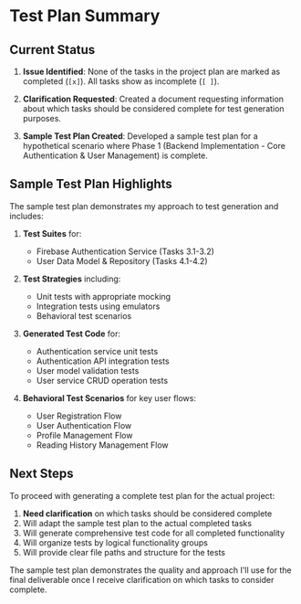 # Test Plan Summary

## Current Status

1. **Issue Identified**: None of the tasks in the project plan are marked as completed (`[x]`). All tasks show as incomplete (`[ ]`).

2. **Clarification Requested**: Created a document requesting information about which tasks should be considered complete for test generation purposes.

3. **Sample Test Plan Created**: Developed a sample test plan for a hypothetical scenario where Phase 1 (Backend Implementation - Core Authentication & User Management) is complete.

## Sample Test Plan Highlights

The sample test plan demonstrates my approach to test generation and includes:

1. **Test Suites** for:
   - Firebase Authentication Service (Tasks 3.1-3.2)
   - User Data Model & Repository (Tasks 4.1-4.2)

2. **Test Strategies** including:
   - Unit tests with appropriate mocking
   - Integration tests using emulators
   - Behavioral test scenarios

3. **Generated Test Code** for:
   - Authentication service unit tests
   - Authentication API integration tests
   - User model validation tests
   - User service CRUD operation tests

4. **Behavioral Test Scenarios** for key user flows:
   - User Registration Flow
   - User Authentication Flow
   - Profile Management Flow
   - Reading History Management Flow

## Next Steps

To proceed with generating a complete test plan for the actual project:

1. **Need clarification** on which tasks should be considered complete
2. Will adapt the sample test plan to the actual completed tasks
3. Will generate comprehensive test code for all completed functionality
4. Will organize tests by logical functionality groups
5. Will provide clear file paths and structure for the tests

The sample test plan demonstrates the quality and approach I'll use for the final deliverable once I receive clarification on which tasks to consider complete.
